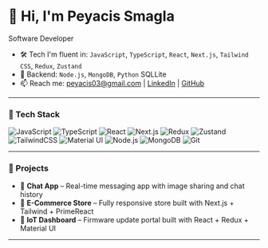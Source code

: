 # 👋 Hi, I'm Peyacis Smagla

Software Developer

- 🛠️ Tech I'm fluent in: `JavaScript`, `TypeScript`, `React`, `Next.js`, `Tailwind CSS`, `Redux`, `Zustand`
- 🔌 Backend: `Node.js`, `MongoDB`, `Python` SQLLite
- 📫 Reach me: peyacis03@gmail.com | [LinkedIn](https://www.linkedin.com/in/your-link) | [GitHub](https://github.com/PeyacisSmagla)

---

### 🧰 Tech Stack

![JavaScript](https://img.shields.io/badge/-JavaScript-F7DF1E?style=for-the-badge&logo=javascript&logoColor=000)
![TypeScript](https://img.shields.io/badge/-TypeScript-3178C6?style=for-the-badge&logo=typescript&logoColor=fff)
![React](https://img.shields.io/badge/-React-61DAFB?style=for-the-badge&logo=react&logoColor=000)
![Next.js](https://img.shields.io/badge/-Next.js-000?style=for-the-badge&logo=next.js)
![Redux](https://img.shields.io/badge/-Redux-764ABC?style=for-the-badge&logo=redux&logoColor=fff)
![Zustand](https://img.shields.io/badge/-Zustand-000000?style=for-the-badge&logo=zustand&logoColor=white)
![TailwindCSS](https://img.shields.io/badge/-TailwindCSS-06B6D4?style=for-the-badge&logo=tailwind-css&logoColor=fff)
![Material UI](https://img.shields.io/badge/-MaterialUI-007FFF?style=for-the-badge&logo=mui&logoColor=fff)
![Node.js](https://img.shields.io/badge/-Node.js-339933?style=for-the-badge&logo=node.js&logoColor=fff)
![MongoDB](https://img.shields.io/badge/-MongoDB-47A248?style=for-the-badge&logo=mongodb&logoColor=fff)
![Git](https://img.shields.io/badge/-Git-F05032?style=for-the-badge&logo=git&logoColor=fff)

---

### 🚀 Projects
- 💬 **Chat App** – Real-time messaging app with image sharing and chat history
- 🛒 **E-Commerce Store** – Fully responsive store built with Next.js + Tailwind + PrimeReact
- 📡 **IoT Dashboard** – Firmware update portal built with React + Redux + Material UI

---


<!--
**PeyacisSmagla/PeyacisSmagla** is a ✨ special ✨ repository because its `README.md` (this file) appears on your GitHub profile.
-->
